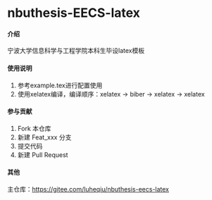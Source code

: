 # nbuthesis-EECS-latex

#### 介绍
宁波大学信息科学与工程学院本科生毕设latex模板


#### 使用说明

1.  参考example.tex进行配置使用
2.  使用xelatex编译，编译顺序：xelatex -> biber -> xelatex -> xelatex

#### 参与贡献

1.  Fork 本仓库
2.  新建 Feat_xxx 分支
3.  提交代码
4.  新建 Pull Request

#### 其他

主仓库：https://gitee.com/luheqiu/nbuthesis-eecs-latex

